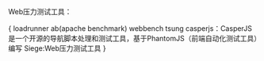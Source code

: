 Web压力测试工具：

{
	loadrunner
	ab(apache benchmark)
	webbench
	tsung
	casperjs：CasperJS是一个开源的导航脚本处理和测试工具，基于PhantomJS（前端自动化测试工具）编写
	Siege:Web压力测试工具
}
